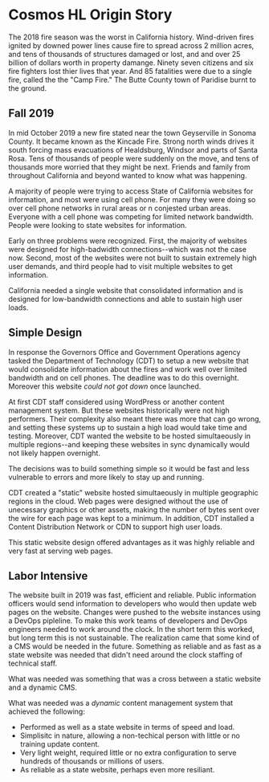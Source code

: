 # Cosmos HL Origin Story

The 2018 fire season was the worst in California history.  Wind-driven fires ignited by downed power lines cause fire to spread across 2 million acres, and tens of thousands of
structures damaged or lost, and and over 25 billion of dollars worth in property damange.  Ninety seven citizens and six fire fighters lost thier lives that year. And 85 fatalities were due to a single fire, called the the "Camp Fire."  The Butte County town of Paridise burnt to the ground.

## Fall 2019

In mid October 2019 a new fire stated near the town Geyserville in Sonoma County.  It became known as the Kincade Fire.  Strong north winds drives it south forcing mass evacuations of Healdsburg, Windsor and parts of Santa Rosa. Tens of thousands of people were suddenly on the move, and tens of thousands more worried that they might be next.  Friends and family from throughout California and beyond wanted to know what was happening.

A majority of people were trying to access State of California websites for information, and most were using cell phone.  For many they were doing so over cell phone networks in rural areas or n conjested urban areas.  Everyone with a cell phone was competing for limited network bandwidth.  People were looking to state websites for information.

Early on three problems were recognized. First, the majority of websites were designed for high-badwidth connections--which was not the case now.  Second, most of the websites were not built to sustain extremely high user demands, and third people had to visit multiple websites to get information.

California needed a single website that consolidated information and is designed for low-bandwidth connections and able to sustain high user loads.

## Simple Design

In response the Governors Office and Government Operations agency tasked the Department of Technology (CDT) to setup a new website that would consolidate information about the fires and work well over limited bandwidth and on cell phones.  The deadline was to do this overnight.  Moreover this website _could not got down_ once launched.

At first CDT staff considered using WordPress or another content management system.  But these websites historically were not high performers. Their complexity also meant there was more that can go wrong, and setting these systems up to sustain a high load would take time and testing.  Moreover, CDT wanted the website to be hosted simultaeously in multiple regions--and keeping these websites in sync dynamically would not likely happen overnight.

The decisions was to build something simple so it would be fast and less vulnerable to errors and more likely to stay up and running.

CDT created a "static" website hosted simultaeously in multiple geographic regions in the cloud.  Web pages were designed without the use of unecessary graphics or other assets, making the number of bytes sent over the wire for each page was kept to a minimum.  In addition, CDT installed a Content Distribution Network or CDN to support high user loads.

This static website design offered advantages as it was highly reliable and very fast at serving web pages.

## Labor Intensive

The website built in 2019 was fast, efficient and reliable.  Public information officers would send information to developers who would then update web pages on the website.  Changes were pushed to the website instances using a DevOps pipleline.  To make this work teams of developers and DevOps engineers needed to work around the clock.  In the short term this worked, but long term this is not sustainable. The realization came that some kind of a CMS would be needed in the future.  Something as reliable and as fast as a state website was needed that didn't need around the clock staffing of technical staff.

What was needed was something that was a cross between a static website and a dynamic CMS.
 
What was needed was a _dynamic_ content management system that achieved the following:

* Performed as well as a state website in terms of speed and load.
* Simplisitc in nature, allowing a non-techical person with little or no training update content.
* Very light weight, required little or no extra configuration to serve hundreds of thousands or millions of users.
* As reliable as a state website, perhaps even more resiliant.

